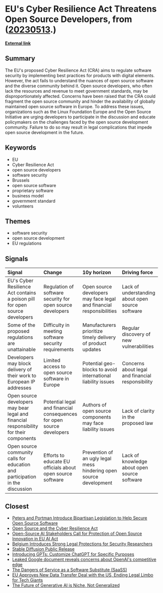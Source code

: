 # __EU's Cyber Resilience Act Threatens Open Source Developers__, from ([20230513](https://kghosh.substack.com/p/20230513).)

__[External link](https://www.theregister.com/2023/05/12/eu_cyber_resilience_act/)__



## Summary

The EU's proposed Cyber Resilience Act (CRA) aims to regulate software security by implementing best practices for products with digital elements. However, the act fails to understand the nuances of open source software and the diverse community behind it. Open source developers, who often lack the resources and revenue to meet government standards, may be disproportionately affected. Concerns have been raised that the CRA could fragment the open source community and hinder the availability of globally maintained open source software in Europe. To address these issues, organizations such as the Linux Foundation Europe and the Open Source Initiative are urging developers to participate in the discussion and educate policymakers on the challenges faced by the open source development community. Failure to do so may result in legal complications that impede open source development in the future.

## Keywords

* EU
* Cyber Resilience Act
* open source developers
* software security
* Brussels
* open source software
* proprietary software
* business model
* government standard
* volunteers

## Themes

* software security
* open source development
* EU regulations

## Signals

| Signal                                                                                  | Change                                                                | 10y horizon                                                          | Driving force                                     |
|:----------------------------------------------------------------------------------------|:----------------------------------------------------------------------|:---------------------------------------------------------------------|:--------------------------------------------------|
| EU's Cyber Resilience Act contains a poison pill for open source developers             | Regulation of software security for open source developers            | Open source developers may face legal and financial responsibilities | Lack of understanding about open source software  |
| Some of the proposed regulations are unattainable                                       | Difficulty in meeting software security requirements                  | Manufacturers prioritize timely delivery of product updates          | Regular discovery of new vulnerabilities          |
| Developers may block delivery of their work to European IP addresses                    | Limited access to open source software in Europe                      | Potential geo-blocks to avoid international liability issues         | Concerns about legal and financial responsibility |
| Open source developers may bear legal and financial responsibility for their components | Potential legal and financial consequences for open source developers | Authors of open source components may face liability issues          | Lack of clarity in the proposed law               |
| Open source community calls for education and participation in the discussion           | Efforts to educate EU officials about open source software            | Prevention of an ugly legal mess hindering open source development   | Lack of knowledge about open source software      |

## Closest

* [Peters and Portman Introduce Bipartisan Legislation to Help Secure Open Source Software](16272c1d533831db63a0ff3aa067f09e)
* [Open Source and the Cyber Resilience Act](2e15bb8c640aadb6d9022cf48f446954)
* [Open-Source AI Stakeholders Call for Protection of Open Source Innovation in EU AI Act](11bd695b887aa09dca79341f91ce6b82)
* [Belgium Introduces Strong Legal Protections for Security Researchers](8ae26b7eeafce0d7e88a3f1e7cadcfd7)
* [Stable Diffusion Public Release](09e12f5c07382efea39163ed3274098a)
* [Introducing GPTs: Customize ChatGPT for Specific Purposes](f9b73418962acd66fb1ae29b21d7f943)
* [Leaked Google document reveals concerns about OpenAI's competitive edge](271c9ba1f197505aba5f225c62e3c09f)
* [The Dangers of Service as a Software Substitute (SaaSS)](5c135d085a6d575c9d112244b2a873fb)
* [EU Approves New Data Transfer Deal with the US, Ending Legal Limbo for Tech Giants](bef6f36725097d0c16289eca2eb18df4)
* [The Future of Generative AI is Niche, Not Generalized](8dd10f0dc4f44fa3a381c7f37fbcb8fc)